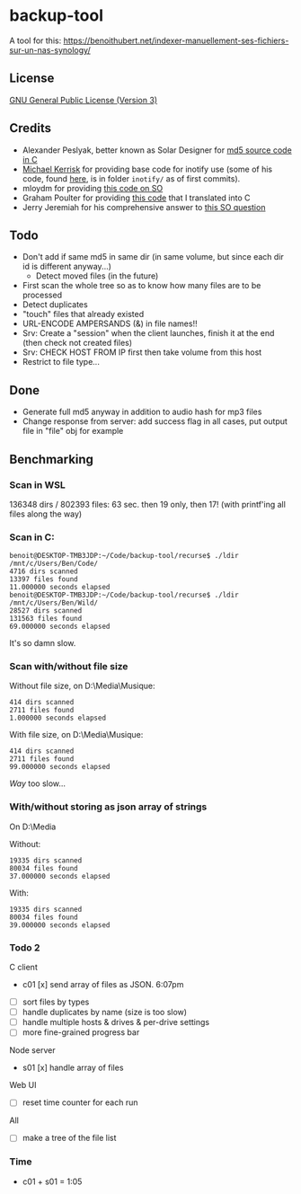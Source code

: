 # backup-tool

A tool for this: https://benoithubert.net/indexer-manuellement-ses-fichiers-sur-un-nas-synology/

## License

[GNU General Public License (Version 3)](http://www.fsf.org/licensing/licenses/gpl-3.0.html)

## Credits

* Alexander Peslyak, better known as Solar Designer <solar at openwall.com> for [md5 source code in C](http://openwall.info/wiki/people/solar/software/public-domain-source-code/md5)
* [Michael Kerrisk](http://man7.org/mtk/index.html) for providing base code for inotify use (some of his code, found [here](http://man7.org/tlpi/code/index.html), is in folder `inotify/` as of
first commits).
* mloydm for providing [this code on SO](http://stackoverflow.com/questions/8436841/how-to-recursively-list-directories-in-c-on-linux)
* Graham Poulter for providing [this code](http://snipplr.com/view/4025/mp3-checksum-in-id3-tag/) that I translated into C
* Jerry Jeremiah for his comprehensive answer to [this SO question](http://stackoverflow.com/questions/22077802/simple-c-example-of-doing-an-http-post-and-consuming-the-response)

## Todo

* Don't add if same md5 in same dir (in same volume, but since each dir id is different anyway...)
  * Detect moved files (in the future)
* First scan the whole tree so as to know how many files are to be processed
* Detect duplicates
* "touch" files that already existed
* URL-ENCODE AMPERSANDS (&) in file names!!
* Srv: Create a "session" when the client launches, finish it at the end (then check not created files)
* Srv: CHECK HOST FROM IP first then take volume from this host
* Restrict to file type...

## Done

* Generate full md5 anyway in addition to audio hash for mp3 files
* Change response from server: add success flag in all cases, put output file in "file" obj for example

## Benchmarking

### Scan in WSL

136348 dirs / 802393 files: 63 sec. then 19 only, then 17! (with printf'ing all files along the way)

### Scan in C:

```
benoit@DESKTOP-TMB3JDP:~/Code/backup-tool/recurse$ ./ldir /mnt/c/Users/Ben/Code/
4716 dirs scanned
13397 files found
11.000000 seconds elapsed
benoit@DESKTOP-TMB3JDP:~/Code/backup-tool/recurse$ ./ldir /mnt/c/Users/Ben/Wild/
28527 dirs scanned
131563 files found
69.000000 seconds elapsed
```

It's so damn slow.

### Scan with/without file size

Without file size, on D:\Media\Musique:

```
414 dirs scanned
2711 files found
1.000000 seconds elapsed
```

With file size, on D:\Media\Musique:

```
414 dirs scanned
2711 files found
99.000000 seconds elapsed
```

*Way* too slow...

### With/without storing as json array of strings

On D:\Media

Without:

```
19335 dirs scanned
80034 files found
37.000000 seconds elapsed
```

With:

```
19335 dirs scanned
80034 files found
39.000000 seconds elapsed
```



### Todo 2

C client

* c01 [x] send array of files as JSON. 6:07pm
* [ ] sort files by types
* [ ] handle duplicates by name (size is too slow)
* [ ] handle multiple hosts & drives & per-drive settings
* [ ] more fine-grained progress bar

Node server

* s01 [x] handle array of files

Web UI

* [ ] reset time counter for each run

All

* [ ] make a tree of the file list

### Time

* c01 + s01 = 1:05